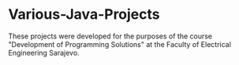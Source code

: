 # Various-Java-Projects

These projects were developed for the purposes of the course "Development of Programming Solutions" at the Faculty of Electrical Engineering Sarajevo.
